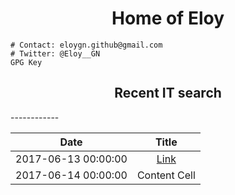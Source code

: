 <center><h1>Home of Eloy</h1></center>


	# Contact: eloygn.github@gmail.com
	# Twitter: @Eloy__GN
	GPG Key


<center><h2>Recent IT search</h2></center>
------------


| Date   | Title   |
| :-------------: | :-------------: |
| 2017-06-13 00:00:00   | <a href="https://eloygn.github.io/pages/2017-06-13-title.md"> Link </a>    |
| 2017-06-14 00:00:00    | Content Cell    |


